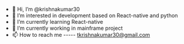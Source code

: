 - 👋 Hi, I’m @krishnakumar30
- 👀 I’m interested in development based on React-native and python 
- 🌱 I’m currently learning React-native
- 💞️ I’m currently working in mainframe project
- 📫 How to reach me ----- tkrishnakumar30@gmail.com

<!---
krishnakumar30/krishnakumar30 is a ✨ special ✨ repository because its `README.md` (this file) appears on your GitHub profile.
You can click the Preview link to take a look at your changes.
--->
